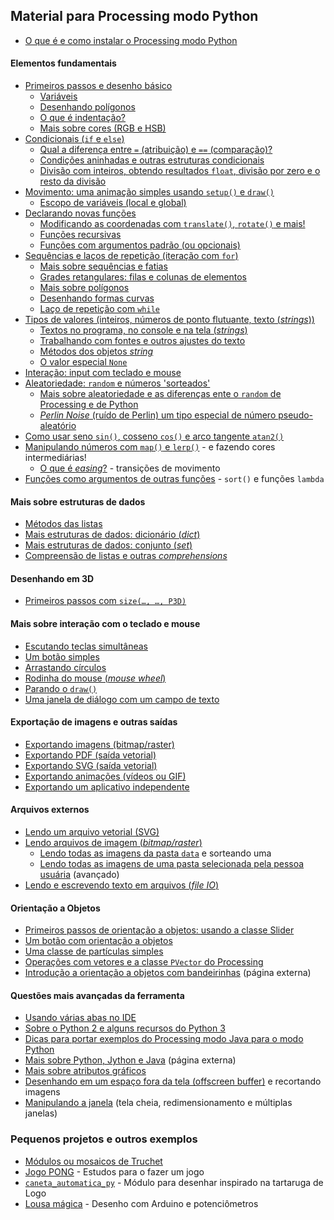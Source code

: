 ## Material para Processing modo Python

- [O que é e como instalar o Processing modo Python](https://abav.lugaralgum.com/como-instalar-o-processing-modo-python/)

#### Elementos fundamentais

- [Primeiros passos e desenho básico](desenho-basico_py.md)
  - [Variáveis](variaveis.md)
  - [Desenhando polígonos](poligonos_1.md) 
  - [O que é indentação?](indentacao.md) 
  - [Mais sobre cores (RGB e HSB)](mais_sobre_cores.md)
- [Condicionais (`if` e `else`)](condicionais_py.md)
  - [Qual a diferença entre `=` (atribuição) e `==` (comparação)?](atribuicao-e-comparacao.md)
  - [Condições aninhadas e outras estruturas condicionais](condicionais_2.md)
  - [Divisão com inteiros, obtendo resultados `float`, divisão por zero e o resto da divisão](divisao.md) 
- [Movimento: uma animação simples usando `setup()` e `draw()`](movimento_py.md)
  - [Escopo de variáveis (local e global)](escopo_py.md)
- [Declarando novas funções](funcoes_py.md)
  - [Modificando as coordenadas com `translate()`, `rotate()` e mais!](transformacoes_coordenadas.md)
  - [Funções recursivas](recursao_py.md)
  - [Funções com argumentos padrão (ou opcionais)](funcoes_2.md)
- [Sequências e laços de repetição (iteração com `for`)](lacos_py.md)
  - [Mais sobre sequências e fatias](mais_sequencias.md)
  - [Grades retangulares: filas e colunas de elementos](grades.md)
  - [Mais sobre polígonos](poligonos_2.md)
  - [Desenhando formas curvas](curvas.md) 
  - [Laço de repetição com `while`](while.md)
- [Tipos de valores (inteiros, números de ponto flutuante, texto (*strings*))](tipagem_py.md)
  - [Textos no programa, no console e na tela (*strings*)](strings_py.md)
  - [Trabalhando com fontes e outros ajustes do texto](tipografia.md)
  - [Métodos dos objetos *string*](string_methods.md)
  - [O valor especial `None`](None.md)
- [Interação: input com teclado e mouse](input_py.md)
- [Aleatoriedade: `random` e números 'sorteados'](aleatoriedade_1.md)
  - [Mais sobre aleatoriedade e as diferenças ente o `random` de Processing e de Python](aleatoriedade_2.md)
  - [*Perlin Noise* (ruído de Perlin) um tipo especial de número pseudo-aleatório](noise.md)
- [Como usar seno `sin()`, cosseno `cos()` e arco tangente `atan2()`](seno_cosseno_atan2.md)
- [Manipulando números com `map()` e `lerp()`](map_lerp.md) - e fazendo cores intermediárias!
  - [O que é *easing*?](easing.md) - transições de movimento
- [Funções como argumentos de outras funções](funcoes-como-argumentos.md) - `sort()` e funções `lambda`

#### Mais sobre estruturas de dados

- [Métodos das listas](list_methods.md)
- [Mais estruturas de dados: dicionário (_dict_)](dicionarios.md)
- [Mais estruturas de dados: conjunto (_set_)](conjuntos.md)
- [Compreensão de listas e outras *comprehensions*](comprehension.md)

#### Desenhando em 3D

- [Primeiros passos com `size(…, …, P3D)`](desenho-3D.md)

#### Mais sobre interação com o teclado e mouse

- [Escutando teclas simultâneas](teclas_simultaneas.md)
- [Um botão simples](botao_simples.md)
- [Arrastando círculos](arrastando_circulos.md)
- [Rodinha do mouse (*mouse wheel*)](rodinha_mouse.md)
- [Parando o `draw()`](no_loop.md)
- [Uma janela de diálogo com um campo de texto](input_janela.md)

#### Exportação de imagens e outras saídas

- [Exportando imagens (bitmap/raster)](exportando_imagem.md)
- [Exportando PDF (saída vetorial)](exportando_pdf.md)
- [Exportando SVG (saída vetorial)](exportando_svg.md)
- [Exportando animações (vídeos ou GIF)](exportar_animacoes.md) 
- [Exportando um aplicativo independente](export_application.md)

#### Arquivos externos

- [Lendo um arquivo vetorial (SVG)](recursos_vetoriais_externos.md)
- [Lendo arquivos de imagem (*bitmap/raster*)](imagens_externas.md)
  - [Lendo todas as imagens da pasta `data`](imagens_externas_pasta2.md) e sorteando uma
  - [Lendo todas as imagens de uma pasta selecionada pela pessoa usuária](imagens_externas_pasta.md) (avançado)
- [Lendo e escrevendo texto em arquivos (*file IO*)](file_IO.md)

#### Orientação a Objetos

- [Primeiros passos de orientação a objetos: usando a classe Slider](slider_com_OO.md)
- [Um botão com orientação a objetos](botao_com_OO.md)
- [Uma classe de partículas simples](particulas.md)
- [Operações com vetores e a classe `PVector` do Processing](vetores.md)
- [Introdução a orientação a objetos com bandeirinhas](https://abav.lugaralgum.com/mestrado/bandeirinhas/) (página externa)

#### Questões mais avançadas da ferramenta

- [Usando várias abas no IDE](modulos.md)
- [Sobre o Python 2 e alguns recursos do Python 3](futuro.md)
- [Dicas para portar exemplos do Processing modo Java para o modo Python](java_para_python.md)
- [Mais sobre Python, Jython e Java](http://arteprog.space/Processando-Processing/tutoriais-PT/python-Python_Jython_e_Java) (página externa)
- [Mais sobre atributos gráficos](mais_atributos_graficos.md)
- [Desenhando em um espaço fora da tela (offscreen buffer)](offscreen_buffer.md) e recortando imagens
- [Manipulando a janela](mais_que_size.md) (tela cheia, redimensionamento e múltiplas janelas)



### Pequenos projetos e outros exemplos

- [Módulos ou mosaicos de Truchet](truchet.md)
- [Jogo PONG](pong/) - Estudos para o fazer um jogo
- [`caneta_automatica_py`](caneta_automatica/) - Módulo para desenhar inspirado na tartaruga de Logo
- [Lousa mágica](https://abav.lugaralgum.com/lousa-magica) - Desenho com Arduino e potenciômetros


